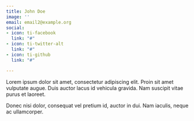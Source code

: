 ```yaml
---
title: John Doe
image: ''
email: email2@example.org
social:
- icon: ti-facebook
  link: "#"
- icon: ti-twitter-alt
  link: "#"
- icon: ti-github
  link: "#"

---
```

Lorem ipsum dolor sit amet, consectetur adipiscing elit. Proin sit amet vulputate augue. Duis auctor lacus id vehicula gravida. Nam suscipit vitae purus et laoreet.

Donec nisi dolor, consequat vel pretium id, auctor in dui. Nam iaculis, neque ac ullamcorper.